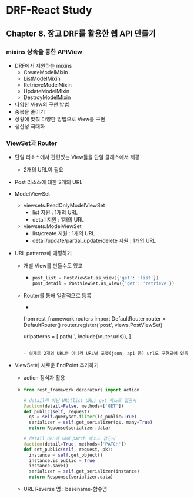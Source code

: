 # DRF-React Study

## Chapter 8. 장고 DRF를 활용한 웹 API 만들기

### mixins 상속을 통한 APIView

- DRF에서 지원하는 mixins
  - CreateModelMixin
  - ListModelMixin
  - RetrieveModelMixin
  - UpdateModelMixin
  - DestroyModelMixin
-   다양한 View의 구현 방법
  - 중복을 줄이기
  - 상황에 맞춰 다양한 방법으로 View를 구현
  - 생산성 극대화

### ViewSet과 Router

- 단일 리소스에서 관련있는 View들을 단일 클래스에서 제공

  - 2개의 URL이 필요

- Post 리소스에 대한 2개의 URL

- ModelViewSet

  - viewsets.ReadOnlyModelViewSet
    - list 지원 : 1개의 URL
    - detail 지원 : 1개의 URL
  - viewsets.ModelViewSet
    - list/create 지원 : 1개의 URL
    - detail/update/partial_update/delete 지원 : 1개의 URL

- URL patterns에 매핑하기

  - 개별 VIew를 만들수도 있고

    - ```python
      post_list = PostViewSet.as_view({'get': 'list'})
      post_detail = PostViewSet.as_view({'get': 'retrieve'})
      ```

  - Router를 통해 일괄적으로 등록

    -  ```python
      from rest_framework.routers import DefaultRouter
      router = DefaultRouter()
      router.register('post', views.PostViewSet)
      
      urlpatterns = [
        path('', include(router.urls)),
      ]
      ```

    - 실제로 2개의 URL뿐 아니라 URL별 포맷(json, api 등) url도 구현되어 있음

- ViewSet에 새로운 EndPoint 추가하기

  - action 장식자 활용

  - ```python
    from rest_framework.decorators import action
    
    # detail이 아닌 URL(list URL) get 메소드 접근시
    @action(detail=False, methods=['GET'])
    def public(self, request):
      qs = self.queryset.filter(is_public=True)
      serializer = self.get_serializer(qs, many=True)
      return Reponse(serializer.data)
    
    # detail URL에 대해 patch 메소드 접근시
    @action(detail=True, methods=['PATCH'])
    def set_public(self, request, pk):
      instance = self.get_object()
      instance.is_public = True
      instance.save()
      serializer = self.get_serializer(instance)
      return Response(serializer.data)
    ```

  - URL Reverse 명 : basename-함수명

  
